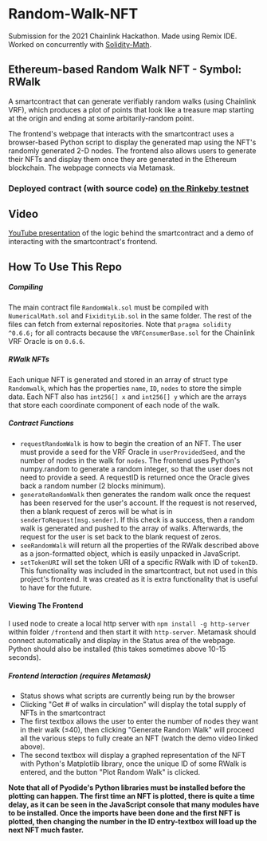 # Random-Walk-NFT
Submission for the 2021 Chainlink Hackathon. Made using Remix IDE. Worked on concurrently with [Solidity-Math](https://github.com/jstat17/Solidity-Math).

## Ethereum-based Random Walk NFT - Symbol: RWalk
A smartcontract that can generate verifiably random walks (using Chainlink VRF), which produces a plot of points that look like a treasure map starting at the origin and ending at some arbitarily-random point.

The frontend's webpage that interacts with the smartcontract uses a browser-based Python script to display the generated map using the NFT's randomly generated 2-D nodes. The frontend also allows users to generate their NFTs and display them once they are generated in the Ethereum blockchain. The webpage connects via Metamask.

### Deployed contract (with source code) [on the Rinkeby testnet](https://rinkeby.etherscan.io/address/0xc9E02478307B6306edfd2a96642576eDF15f17fa#code)

## Video
[YouTube presentation](https://youtu.be/LdCT1tU0ED0) of the logic behind the smartcontract and a demo of interacting with the smartcontract's frontend.


## How To Use This Repo
##### Compiling
The main contract file `RandomWalk.sol` must be compiled with `NumericalMath.sol` and `FixidityLib.sol` in the same folder. The rest of the files can fetch from external repositories. Note that  `pragma solidity ^0.6.6;` for all contracts because the `VRFConsumerBase.sol` for the Chainlink VRF Oracle is on `0.6.6`.

##### RWalk NFTs
Each unique NFT is generated and stored in an array of struct type `Randomwalk`, which has the properties `name`, `ID`, `nodes` to store the simple data. Each NFT also has `int256[] x` and `int256[] y` which are the arrays that store each coordinate component of each node of the walk.

##### Contract Functions
- `requestRandomWalk` is how to begin the creation of an NFT. The user must provide a seed for the VRF Oracle in `userProvidedSeed`, and the number of nodes in the walk for `nodes`. The frontend uses Python's numpy.random to generate a random integer, so that the user does not need to provide a seed. A requestID is returned once the Oracle gives back a random number (2 blocks minimum).
-  `generateRandomWalk` then generates the random walk once the request has been reserved for the user's account. If the request is not reserved, then a blank request of zeros will be what is in `senderToRequest[msg.sender]`. If this check is a success, then a random walk is generated and pushed to the array of walks. Afterwards, the request for the user is set back to the blank request of zeros.
-  `seeRandomWalk` will return all the properties of the RWalk described above as a json-formatted object, which is easily unpacked in JavaScript.
-  `setTokenURI` will set the token URI of a specific RWalk with ID of `tokenID`. This functionality was included in the smartcontract, but not used in this project's frontend. It was created as it is extra functionality that is useful to have for the future.

#### Viewing The Frontend
I used node to create a local http server with `npm install -g http-server` within folder `/frontend` and then start it with `http-server`. Metamask should connect automatically and display in the Status area of the webpage. Python should also be installed (this takes sometimes above 10-15 seconds).

##### Frontend Interaction (requires Metamask)
- Status shows what scripts are currently being run by the browser
- Clicking "Get # of walks in circulation" will display the total supply of NFTs in the smartcontract
- The first textbox allows the user to enter the number of nodes they want in their walk (≤40), then clicking "Generate Random Walk" will proceed all the various steps to fully create an NFT (watch the demo video linked above).
- The second textbox will display a graphed representation of the NFT with Python's Matplotlib library, once the unique ID of some RWalk is entered, and the button "Plot Random Walk" is clicked.

**Note that all of Pyodide's Python libraries must be installed before the plotting can happen. The first time an NFT is plotted, there is quite a time delay, as it can be seen in the JavaScript console that many modules have to be installed. Once the imports have been done and the first NFT is plotted, then changing the number in the ID entry-textbox will load up the next NFT much faster.**
